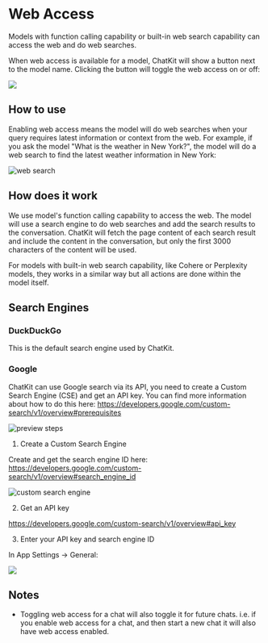 # Web Access

Models with function calling capability or built-in web search capability can access the web and do web searches.

When web access is available for a model, ChatKit will show a button next to the model name. Clicking the button will toggle the web access on or off:

![](https://cdn.jsdelivr.net/gh/egoist-bot/images@main/uPic/d30Rj2.png)

## How to use

Enabling web access means the model will do web searches when your query requires latest information or context from the web. For example, if you ask the model "What is the weather in New York?", the model will do a web search to find the latest weather information in New York:

![web search](https://cdn.jsdelivr.net/gh/egoist-bot/images@main/uPic/7IWGoY.png)

## How does it work

We use model's function calling capability to access the web. The model will use a search engine to do web searches and add the search results to the conversation. ChatKit will fetch the page content of each search result and include the content in the conversation, but only the first 3000 characters of the content will be used.

For models with built-in web search capability, like Cohere or Perplexity models, they works in a similar way but all actions are done within the model itself.

## Search Engines

### DuckDuckGo

This is the default search engine used by ChatKit.

### Google

ChatKit can use Google search via its API, you need to create a Custom Search Engine (CSE) and get an API key. You can find more information about how to do this here: https://developers.google.com/custom-search/v1/overview#prerequisites

![preview steps](https://fastly.jsdelivr.net/gh/egoist-bot/images@main/uPic/aS8rCM.png)

1. Create a Custom Search Engine

Create and get the search engine ID here: https://developers.google.com/custom-search/v1/overview#search_engine_id

![custom search engine](https://fastly.jsdelivr.net/gh/egoist-bot/images@main/uPic/9REDh3.png)

2. Get an API key

https://developers.google.com/custom-search/v1/overview#api_key

3. Enter your API key and search engine ID

In App Settings -> General:

![](https://cdn.jsdelivr.net/gh/egoist-bot/images@main/uPic/r0tJc5.png)

## Notes

- Toggling web access for a chat will also toggle it for future chats. i.e. if you enable web access for a chat, and then start a new chat it will also have web access enabled.

